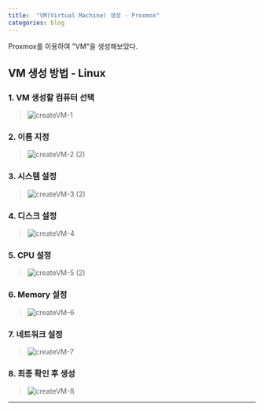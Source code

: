 ```yaml
---
title:  "VM(Virtual Machine) 생성 - Proxmox"
categories: blog
---
```

Proxmox를 이용하여 "VM"을 생성해보았다. 

## VM 생성 방법 - Linux

### 1. VM 생성할 컴퓨터 선택
> ![createVM-1](https://github.com/D-Cloude/Blog-site/assets/138245914/31147fbc-adaf-4179-8ea1-92abebe725b8)

### 2. 이름 지정
> ![createVM-2 (2)](https://github.com/D-Cloude/Blog-site/assets/138245914/edefeb5d-6c2e-4c8d-abaa-b6033e753801)

### 3. 시스템 설정
> ![createVM-3 (2)](https://github.com/D-Cloude/Blog-site/assets/138245914/e1c4fb0c-a1f7-4b53-9ebb-2e8403890cdd)

### 4. 디스크 설정
> ![createVM-4](https://github.com/D-Cloude/Blog-site/assets/138245914/729813b1-ed58-4cf0-9bd7-65f5e5bf6f25)

### 5. CPU 설정
> ![createVM-5 (2)](https://github.com/D-Cloude/Blog-site/assets/138245914/334fad7f-2488-4323-85bb-31c82f618168)

### 6. Memory 설정
> ![createVM-6](https://github.com/D-Cloude/Blog-site/assets/138245914/cacddf46-5f6f-42aa-8837-f325d3e696d3)

### 7. 네트워크 설정
> ![createVM-7](https://github.com/D-Cloude/Blog-site/assets/138245914/9475584e-da9b-4e12-b2b1-93ff60a72ce2)

### 8. 최종 확인 후 생성
> ![createVM-8](https://github.com/D-Cloude/Blog-site/assets/138245914/81d17abb-5ccd-40fe-bab9-1abec84c58ce)

- - -
